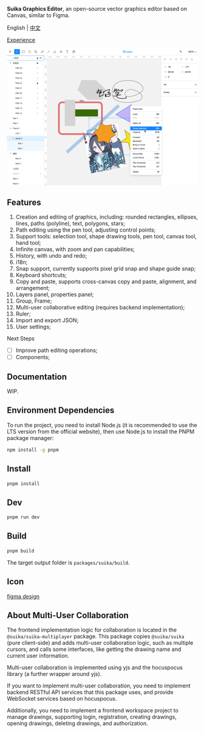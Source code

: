 **Suika Graphics Editor**, an open-source vector graphics editor based on Canvas, similar to Figma.

English | [中文](./README_zh.md)

[Experience](https://blog.fstars.wang/app/suika/)

![Screenshot](screenshot.png)

## Features

1. Creation and editing of graphics, including: rounded rectangles, ellipses, lines, paths (polyline), text, polygons, stars;
2. Path editing using the pen tool, adjusting control points;
3. Support tools: selection tool, shape drawing tools, pen tool, canvas tool, hand tool;
4. Infinite canvas, with zoom and pan capabilities;
5. History, with undo and redo;
6. i18n;
7. Snap support, currently supports pixel grid snap and shape guide snap;
8. Keyboard shortcuts;
9. Copy and paste, supports cross-canvas copy and paste, alignment, and arrangement;
10. Layers panel, properties panel;
11. Group, Frame;
12. Multi-user collaborative editing (requires backend implementation);
13. Ruler;
14. Import and export JSON;
15. User settings;

Next Steps

- [ ] Improve path editing operations;
- [ ] Components;

## Documentation

WIP.

## Environment Dependencies

To run the project, you need to install Node.js (it is recommended to use the LTS version from the official website), then use Node.js to install the PNPM package manager:

```sh
npm install -g pnpm
```

## Install

```sh
pnpm install
```

## Dev

```sh
pnpm run dev
```

## Build

```sh
pnpm build
```

The target output folder is `packages/suika/build`.

## Icon

[figma design](https://www.figma.com/community/file/1224385128783567603/suika-icons)

## About Multi-User Collaboration

The frontend implementation logic for collaboration is located in the `@suika/suika-multiplayer` package. This package copies `@suika/suika` (pure client-side) and adds multi-user collaboration logic, such as multiple cursors, and calls some interfaces, like getting the drawing name and current user information.

Multi-user collaboration is implemented using yjs and the hocuspocus library (a further wrapper around yjs).

If you want to implement multi-user collaboration, you need to implement backend RESTful API services that this package uses, and provide WebSocket services based on hocuspocus.

Additionally, you need to implement a frontend workspace project to manage drawings, supporting login, registration, creating drawings, opening drawings, deleting drawings, and authorization.
